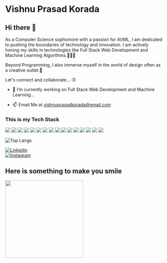 # Vishnu Prasad Korada

## Hi there 👋


<!--Hey there... I am Vishnu Prasad Korada, currently, I am studying Computer Science and Engineering. I love coding, sketching, graphic designing, space exploration scientific research, and such...-->
As a Computer Science sophomore with a passion for AI/ML, I am dedicated to pushing the boundaries of technology and innovation. I am actively honing my skills in technologies like Full Stack Web Development and Machine Learning Algorithms.🧑🏽‍💻

Beyond Programming, I also immerse myself in the world of design often as a creative outlet.🎨
<br>

Let's connect and collaborate... :D 


- 🔭 I’m currently working on Full Stack Web Development and Machine Learning...

- 📫 Email Me at <vishnuprasadkorada@gmail.com>

### This is my Tech Stack
<p>
<img src="https://img.shields.io/badge/JavaScript-323330?style=for-the-badge&logo=javascript&logoColor=F7DF1E" />
<img src="https://img.shields.io/badge/Node.js-339933?style=for-the-badge&logo=nodedotjs&logoColor=white" />
<img src="https://img.shields.io/badge/express.js-%23404d59.svg?style=for-the-badge&logo=express&logoColor=%2361DAFB">
<img src="https://img.shields.io/badge/Inkscape-e0e0e0?style=for-the-badge&logo=inkscape&logoColor=080A13" />
<img src="https://img.shields.io/badge/Canva-%2300C4CC.svg?style=for-the-badge&logo=Canva&logoColor=white">
<img src="https://img.shields.io/badge/java-%23ED8B00.svg?style=for-the-badge&logo=openjdk&logoColor=white">
<img src="https://img.shields.io/badge/c-%2300599C.svg?style=for-the-badge&logo=c&logoColor=white">
<img src="https://img.shields.io/badge/MongoDB-%234ea94b.svg?style=for-the-badge&logo=mongodb&logoColor=white">
<img src="https://img.shields.io/badge/mysql-%2300f.svg?style=for-the-badge&logo=mysql&logoColor=white">
<img src="https://img.shields.io/badge/python-3670A0?style=for-the-badge&logo=python&logoColor=ffdd54">
<img src="https://img.shields.io/badge/html5-%23E34F26.svg?style=for-the-badge&logo=html5&logoColor=white">
<img src="https://img.shields.io/badge/css3-%231572B6.svg?style=for-the-badge&logo=css3&logoColor=white">
<img src="https://img.shields.io/badge/typescript-%23007ACC.svg?style=for-the-badge&logo=typescript&logoColor=white">
<img src="https://img.shields.io/badge/tailwindcss-%2338B2AC.svg?style=for-the-badge&logo=tailwind-css&logoColor=white">
<img src="https://img.shields.io/badge/Next-black?style=for-the-badge&logo=next.js&logoColor=white">
<img src="https://img.shields.io/badge/scikit--learn-%23F7931E.svg?style=for-the-badge&logo=scikit-learn&logoColor=white"/>
</p>

![Top Langs](https://github-readme-stats.vercel.app/api/top-langs/?username=vishnuprasad2004&layout=compact&theme=dark)

[![Linkedin](https://img.shields.io/badge/LinkedIn-%230077B5.svg?logo=linkedin&logoColor=white)](https://www.linkedin.com/in/vishnu-prasad-korada-32b550253/)    
[![Instagram](https://img.shields.io/badge/Instagram-%23dd2a7b.svg?logo=instagram&logoColor=white)](https://www.instagram.com/the_vishnuprasadkorada/)

## Here is something to make you smile

<img src="https://assets-global.website-files.com/5f3c19f18169b62a0d0bf387/60d33be7eedf8e1f31aabcec_BwENfmI0CU5dZGYlSyo142mpfG08-rYgTS-Qm47uMUXN6JXtmdZvtzVzTooUQdXTWmTD8uzF9N6XQJA2vUIMi53tunFyVtvOBJTNfOjHit2P_JkTmFzFsK7ep6Vb9781XZnRAryH.png" height="250px">


<!--
**vishnuprasad2004/vishnuprasad2004** is a ✨ _particular_ ✨ repository because its `README.md` (this file) appears on your GitHub profile.

Here are some ideas to get you started:

- 🔭 I’m currently working on ...
- 🌱 I’m currently learning ...
- 👯 I’m looking to collaborate on ...
- 🤔 I’m looking for help with ...
- 💬 Ask me about ...
- 📫 How to reach me: ...
- 😄 Pronouns: ...
- ⚡ Fun fact: ...
-->

